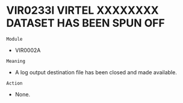 # VIR0233I VIRTEL XXXXXXXX DATASET HAS BEEN SPUN OFF

`Module`
- VIR0002A

`Meaning`
- A log output destination file has been closed and made available.

`Action`
- None.
